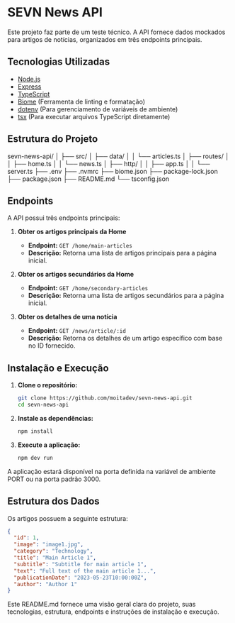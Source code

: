 # SEVN News API

Este projeto faz parte de um teste técnico. A API fornece dados mockados para artigos de notícias, organizados em três endpoints principais.

## Tecnologias Utilizadas

- [Node.js](https://nodejs.org/en)
- [Express](https://expressjs.com/)
- [TypeScript](https://www.typescriptlang.org/)
- [Biome](https://biomejs.dev/) (Ferramenta de linting e formatação)
- [dotenv](https://www.npmjs.com/package/dotenv) (Para gerenciamento de variáveis de ambiente)
- [tsx](https://tsx.is/) (Para executar arquivos TypeScript diretamente)

## Estrutura do Projeto

sevn-news-api/
│
├── src/
│ ├── data/
│ │ └── articles.ts
│ ├── routes/
│ │ ├── home.ts
│ │ └── news.ts
│ ├── http/
│ │ ├── app.ts
│ │ └── server.ts
├── .env
├── .nvmrc
├── biome.json
├── package-lock.json
├── package.json
├── README.md
└── tsconfig.json

## Endpoints

A API possui três endpoints principais:

1. **Obter os artigos principais da Home**
   - **Endpoint:** `GET /home/main-articles`
   - **Descrição:** Retorna uma lista de artigos principais para a página inicial.

2. **Obter os artigos secundários da Home**
   - **Endpoint:** `GET /home/secondary-articles`
   - **Descrição:** Retorna uma lista de artigos secundários para a página inicial.

3. **Obter os detalhes de uma notícia**
   - **Endpoint:** `GET /news/article/:id`
   - **Descrição:** Retorna os detalhes de um artigo específico com base no ID fornecido.

## Instalação e Execução

1. **Clone o repositório:**

   ```sh
   git clone https://github.com/moitadev/sevn-news-api.git
   cd sevn-news-api
   ```

2. **Instale as dependências:**

   ```sh
   npm install
   ```

3. **Execute a aplicação:**

   ```sh
   npm dev run
   ```

A aplicação estará disponível na porta definida na variável de ambiente PORT ou na porta padrão 3000.

## Estrutura dos Dados

Os artigos possuem a seguinte estrutura:

```json
{
  "id": 1,
  "image": "image1.jpg",
  "category": "Technology",
  "title": "Main Article 1",
  "subtitle": "Subtitle for main article 1",
  "text": "Full text of the main article 1...",
  "publicationDate": "2023-05-23T10:00:00Z",
  "author": "Author 1"
}
```

Este README.md fornece uma visão geral clara do projeto, suas tecnologias, estrutura, endpoints e instruções de instalação e execução.